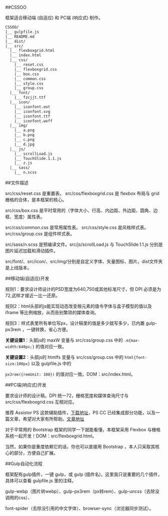 ﻿##CSSOO

框架适合移动端 (自适应) 和 PC端 (响应式) 制作。

```txt
CSSOO/
|__ gulpfile.js
|__ README.md
|__ dist/
|__ src/
  |__ flexboxgrid.html
  |__ index.html
  |__ css/
    |__ reset.css
    |__ flexboxgrid.css
    |__ box.css
    |__ common.css
    |__ style.css
    |__ group.css
  |__ font/
    |__ fzcjjt.ttf
  |__ icon/
    |__ iconfont.eot
    |__ iconfont.svg
    |__ iconfont.ttf
    |__ iconfont.woff
  |__ img/
    |__ a.png
    |__ b.png
    |__ c.png
    |__ d.jpg
  |__ js/
    |__ scrollLoad.js
    |__ TouchSlide.1.1.js
    |__ z.js
  |__ sass/
    |__ n.scss
```
##文件描述

src/css/reset.css 是重置表。 src/css/flexboxgrid.css 是 flexbox 布局与 grid 栅格的合体，是本框架的核心。

src/css/box.css 是平时常用的（字体大小、行高、内边距、外边距、圆角、边框、宽度）属性表。

src/css/common.css 是常用属性表。 src/css/style.css 是风格样式表。 src/css/group.css 是组件样式表。

src/sass/n.scss 是预编译文件。src/js/scrollLoad.js 与 TouchSlide.1.1.js 分别是图片延迟加载和滑动插件。

src/font/、src/icon/、src/img/分别是自定义字体、矢量图标、图片。dist文件夹是上线版本。

##移动端(自适应)开发

规则1：要求设计师设计的PSD宽度为640,750或其他标准尺寸，但 DPI 必须是为72,这样才接近一比一还原。

规则2：html头部的js能实现动态改变根元素的值令字体与盒子模型的值以及 iframe 等比例缩放，从而告别繁琐的媒体查询。

规则3：样式表里所有单位写px，设计稿里的值是多少就写多少，已内置 gulp-px3rem ，一键转换，省心方便。

**关键设置1**：头部js的 maxW 变量与 src/css/group.css 中的 `.m{max-width:640px;}` 的值对应一致。

**关键设置2**：头部js的 htmlfs 变量与 src/css/group.css 中的 `html{font-size:100px}` 以及 gulpfile.js 中的

 `px3rem({remUnit: 100})` 的值对应一致。DOM：src/index.html。

##PC端(响应式)开发

要求设计师的设计稿，DPI 统一72，栅格宽度和媒体查询尺寸与 src/css/flexboxgrid.css 互相对应。

推荐 Assistor PS 这款辅助插件，[下载地址](http://witstudio.net/)，PS CC 已经集成部分功能，以及一篇文章，希望对大家有所帮助。[文章地址](http://blog.163.com/zbj_jbz/blog/static/21261516420168184538395/)

对于平常用的 Bootstrap 框架的同学一下就能看懂，本框架采用 Flexbox 与栅格系统一起开发！DOM：src/flexboxgrid.html。

当然，如果你是重度依赖它的话，你也可以直接用 Bootstrap ，本人只采取其核心的部分，方便自己扩展。

##Gulp自动化流程

框架配有gulp插件，一键 gulp，或 gulp (插件名)，这里我只说重要的几个插件，具体可以查看 gulpfile.js 里的注释。

gulp-webp（图片转webp）、gulp-px3rem（px转rem）、gulp-uncss（去除没调用的css）、

font-spider（去除没引用的中文字体）、browser-sync（浏览器同步测试）。